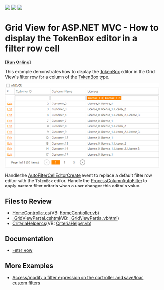 <!-- default badges list -->
![](https://img.shields.io/endpoint?url=https://codecentral.devexpress.com/api/v1/VersionRange/253792317/19.2.6%2B)
[![](https://img.shields.io/badge/Open_in_DevExpress_Support_Center-FF7200?style=flat-square&logo=DevExpress&logoColor=white)](https://supportcenter.devexpress.com/ticket/details/T878022)
[![](https://img.shields.io/badge/📖_How_to_use_DevExpress_Examples-e9f6fc?style=flat-square)](https://docs.devexpress.com/GeneralInformation/403183)
<!-- default badges end -->
# Grid View for ASP.NET MVC - How to display the TokenBox editor in a filter row cell
<!-- run online -->
**[[Run Online]](https://codecentral.devexpress.com/253792317/)**
<!-- run online end -->

This example demonstrates how to display the [TokenBox](https://docs.devexpress.com/AspNetMvc/16412/components/data-editors-extensions/tokenbox) editor in the Grid View's filter row for a column of the [TokenBox](https://docs.devexpress.com/AspNetMvc/DevExpress.Web.Mvc.MVCxGridViewColumnType) type.

![TokenBox Editor in Filter Row](result.png)

Handle the [AutoFilterCellEditorCreate](https://docs.devexpress.com/AspNet/DevExpress.Web.Mvc.GridViewSettings.AutoFilterCellEditorCreate) event to replace a default filter row editor with the `TokenBox` editor. Handle the [ProcessColumnAutoFilter](https://docs.devexpress.com/AspNet/DevExpress.Web.Mvc.GridViewSettings.ProcessColumnAutoFilter) to apply custom filter criteria when a user changes this editor's value.

## Files to Review

* [HomeController.cs](./CS/WebApplication1/Controllers/HomeController.cs)(VB: [HomeController.vb](./VB/WebApplication1/Controllers/HomeController.vb))
* [_GridViewPartial.cshtml](./CS/WebApplication1/Views/Home/_GridViewPartial.cshtml)(VB: [_GridViewPartial.vbhtml](./VB/WebApplication1/Views/Home/_GridViewPartial.vbhtml))
* [CriteriaHelper.cs](./CS/WebApplication1/Code/CriteriaHelper.cs)(VB: [CriteriaHelper.vb](./VB/WebApplication1/Code/CriteriaHelper.vb))

## Documentation

- [Filter Row](https://docs.devexpress.com/AspNetMvc/120472/components/grid-view/data-shaping-and-manipulation/filtering/filter-row)

## More Examples

- [Access/modify a filter expression on the controller and save/load custom filters](https://github.com/DevExpress-Examples/asp-net-mvc-grid-access-and-modify-filter-expressions)
